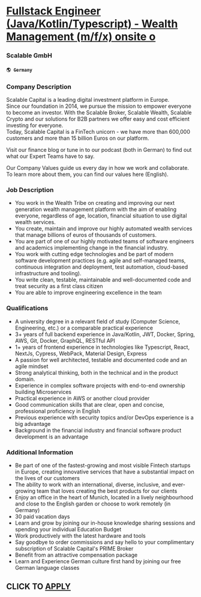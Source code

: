 # [Fullstack Engineer (Java/Kotlin/Typescript) - Wealth Management (m/f/x) onsite o](https://www.remotewlb.com/apply/fullstack-engineer-java-kotlin-typescript-wealth-management-m-f-x-onsite-o)  
### Scalable GmbH  
#### `🌎 Germany`  

### Company Description

Scalable Capital is a leading digital investment platform in Europe.  
Since our foundation in 2014, we pursue the mission to empower everyone to become an investor. With the Scalable Broker, Scalable Wealth, Scalable Crypto and our solutions for B2B partners we offer easy and cost efficient investing for everyone.  
Today, Scalable Capital is a FinTech unicorn - we have more than 600,000 customers and more than 15 billion Euros on our platform.  
  
Visit our finance blog or tune in to our podcast (both in German) to find out what our Expert Teams have to say.  
  
Our Company Values guide us every day in how we work and collaborate. To learn more about them, you can find our values here (English).

### Job Description

  * You work in the Wealth Tribe on creating and improving our next generation wealth management platform with the aim of enabling everyone, regardless of age, location, financial situation to use digital wealth services. 
  * You create, maintain and improve our highly automated wealth services that manage billions of euros of thousands of customers.
  * You are part of one of our highly motivated teams of software engineers and academics implementing change in the financial industry.
  * You work with cutting edge technologies and be part of modern software development practices (e.g. agile and self-managed teams, continuous integration and deployment, test automation, cloud-based infrastructure and tooling).
  * You write clean, testable, maintainable and well-documented code and treat security as a first class citizen
  * You are able to improve engineering excellence in the team

### Qualifications

  * A university degree in a relevant field of study (Computer Science, Engineering, etc.) or a comparable practical experience
  * 3+ years of full backend experience in Java/Kotlin, JWT, Docker, Spring, AWS, Git, Docker, GraphQL, RESTful API
  * 1+ years of frontend experience in technologies like Typescript, React, NextJs, Cypress, WebPack, Material Design, Express
  * A passion for well architected, testable and documented code and an agile mindset
  * Strong analytical thinking, both in the technical and in the product domain.
  * Experience in complex software projects with end-to-end ownership building Microservices
  * Practical experience in AWS or another cloud provider
  * Good communication skills that are clear, open and concise, professional proficiency in English
  * Previous experience with security topics and/or DevOps experience is a big advantage
  * Background in the financial industry and financial software product development is an advantage  

### Additional Information

  * Be part of one of the fastest-growing and most visible Fintech startups in Europe, creating innovative services that have a substantial impact on the lives of our customers
  * The ability to work with an international, diverse, inclusive, and ever-growing team that loves creating the best products for our clients
  * Enjoy an office in the heart of Munich, located in a lively neighbourhood and close to the English garden or choose to work remotely (in Germany)
  * 30 paid vacation days
  * Learn and grow by joining our in-house knowledge sharing sessions and spending your individual Education Budget 
  * Work productively with the latest hardware and tools
  * Say goodbye to order commissions and say hello to your complimentary subscription of Scalable Capital's PRIME Broker
  * Benefit from an attractive compensation package
  * Learn and Experience German culture first hand by joining our free German language classes

  
## CLICK TO [APPLY](https://www.remotewlb.com/apply/fullstack-engineer-java-kotlin-typescript-wealth-management-m-f-x-onsite-o)

